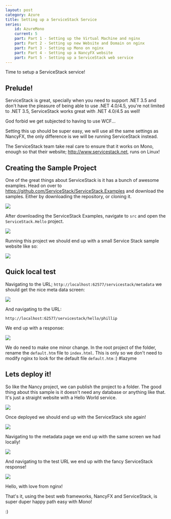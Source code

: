 ```yaml
---
layout: post
category: Azure
title: Setting up a ServiceStack Service
series:
	id: AzureMono
	current: 5
	part: Part 1 - Setting up the Virtual Machine and nginx
	part: Part 2 - Setting up new Website and Domain on nginx
	part: Part 3 - Setting up Mono on nginx
	part: Part 4 - Setting up a NancyFX website
	part: Part 5 - Setting up a ServiceStack web service
---
```


Time to setup a ServiceStack service!

## Prelude! ##

ServiceStack is great, specially when you need to support .NET 3.5 and don't have the pleasure of being able to use .NET 4.0/4.5, you're not limited to .NET 3.5, ServiceStack works great with .NET 4.0/4.5 as well!

God forbid we get subjected to having to use WCF...

Setting this up should be super easy, we will use all the same settings as NancyFX, the only difference is we will be running ServiceStack instead. 

The ServiceStack team take real care to ensure that it works on Mono, enough so that their website; <http://www.servicestack.net>, runs on Linux!

<!--excerpt-->

## Creating the Sample Project ##

One of the great things about ServiceStack is it has a bunch of awesome examples. Head on over to <https://github.com/ServiceStack/ServiceStack.Examples> and download the samples. Either by downloading the repository, or cloning it. 

![](/images/setup-mono-on-ubuntu-part-5-1.png)

After downloading the ServiceStack Examples, navigate to `src` and open the `ServiceStack.Hello` project. 

![](/images/setup-mono-on-ubuntu-part-5-2.png)

Running this project we should end up with a small Service Stack sample website like so:

![](/images/setup-mono-on-ubuntu-part-5-3.png)

## Quick local test ##

Navigating to the URL; `http://localhost:62577/servicestack/metadata` we should get the nice meta data screen:

![](/images/setup-mono-on-ubuntu-part-5-4.png)

And navigating to the URL: 

`http://localhost:62577/servicestack/hello/phillip`

We end up with a response:

![](/images/setup-mono-on-ubuntu-part-5-5.png)

We do need to make one minor change. In the root project of the folder, rename the `default.htm` file to `index.html`. This is only so we don't need to modify nginx to look for the default file `default.htm` :) #lazyme

## Lets deploy it! ##

So like the Nancy project, we can publish the project to a folder. The good thing about this sample is it doesn't need any database or anything like that. It's just a straight website with a Hello World service.

![](/images/setup-mono-on-ubuntu-part-5-6.png)

Once deployed we should end up with the ServiceStack site again!

![](/images/setup-mono-on-ubuntu-part-5-7.png)

Navigating to the metadata page we end up with the same screen we had locally!

![](/images/setup-mono-on-ubuntu-part-5-8.png)

And navigating to the test URL we end up with the fancy ServiceStack response! 

![](/images/setup-mono-on-ubuntu-part-5-9.png)

Hello, with love from nginx!

That's it, using the best web frameworks, NancyFX and ServiceStack, is super duper happy path easy with Mono!

:)
